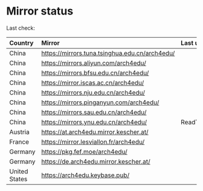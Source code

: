 <script src="./time.js"></script>
# Mirror status
Last check: <script type="text/javascript">localize(1668799109.567988);</script>

|Country|Mirror|Last update|
|:------|:-----|:----------|
|China|https://mirrors.tuna.tsinghua.edu.cn/arch4edu/|<script type="text/javascript">localize(1668753855);</script>|
|China|https://mirrors.aliyun.com/arch4edu/|<script type="text/javascript">localize(1668667225);</script>|
|China|https://mirrors.bfsu.edu.cn/arch4edu/|<script type="text/javascript">localize(1668753855);</script>|
|China|https://mirror.iscas.ac.cn/arch4edu/|<script type="text/javascript">localize(1668753855);</script>|
|China|https://mirrors.nju.edu.cn/arch4edu/|<script type="text/javascript">localize(1668753855);</script>|
|China|https://mirrors.pinganyun.com/arch4edu/|<script type="text/javascript">localize(1668710371);</script>|
|China|https://mirrors.sau.edu.cn/arch4edu/|<script type="text/javascript">localize(1650446957);</script>|
|China|https://mirrors.ynu.edu.cn/arch4edu/|ReadTimeout|
|Austria|https://at.arch4edu.mirror.kescher.at/|<script type="text/javascript">localize(1668753855);</script>|
|France|https://mirror.lesviallon.fr/arch4edu/|<script type="text/javascript">localize(1668753855);</script>|
|Germany|https://pkg.fef.moe/arch4edu/|<script type="text/javascript">localize(1668753855);</script>|
|Germany|https://de.arch4edu.mirror.kescher.at/|<script type="text/javascript">localize(1668753855);</script>|
|United States|https://arch4edu.keybase.pub/|<script type="text/javascript">localize(1668753855);</script>|

<script src="./tablefilter/tablefilter.js"></script>
<script src="./table.js"></script>